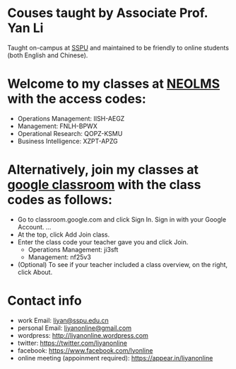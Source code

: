 # Couses taught by Associate Prof. Yan Li
Taught on-campus at [SSPU](http://en.sspu.edu.cn/2018/) and maintained to be friendly to online students (both English and Chinese).

# Welcome to my classes at [NEOLMS](http://liyanonline.neolms.com) with the access codes:
* Operations  Management: IISH-AEGZ
* Management: FNLH-BPWX
* Operational Research: QOPZ-KSMU
* Business Intelligence: XZPT-APZG

# Alternatively, join my classes at [google classroom](http://classroom.google.com) with the class codes as follows:
* Go to classroom.google.com and click Sign In. Sign in with your Google Account. ...
* At the top, click Add Join class.
* Enter the class code your teacher gave you and click Join. 
    * Operations  Management: ji3sft
    * Management: nf25v3
* (Optional) To see if your teacher included a class overview, on the right, click About.

# Contact info
* work Email: liyan@sspu.edu.cn
* personal Email: liyanonline@gmail.com
* wordpress: http://liyanonline.wordpress.com
* twitter: https://twitter.com/liyanonline
* facebook: https://www.facebook.com/lyonline
* online meeting (appoinment required): https://appear.in/liyanonline
